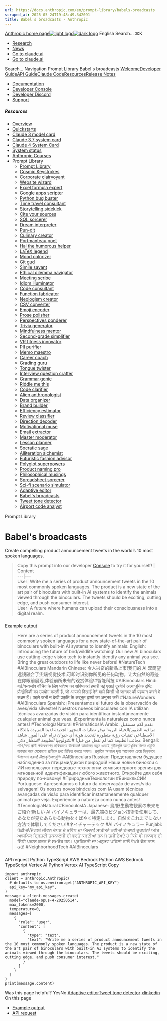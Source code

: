 ```yaml
---
url: https://docs.anthropic.com/en/prompt-library/babels-broadcasts
scraped_at: 2025-05-24T19:48:49.342091
title: Babel's broadcasts - Anthropic
---
```


[Anthropic home page![light logo](https://mintlify.s3.us-west-1.amazonaws.com/anthropic/logo/light.svg)![dark logo](https://mintlify.s3.us-west-1.amazonaws.com/anthropic/logo/dark.svg)](https://docs.anthropic.com/)
English
Search...
⌘K
  * [Research](https://www.anthropic.com/research)
  * [News](https://www.anthropic.com/news)
  * [Go to claude.ai](https://claude.ai/)
  * [Go to claude.ai](https://claude.ai/)


Search...
Navigation
Prompt Library
Babel's broadcasts
[Welcome](https://docs.anthropic.com/en/home)[Developer Guide](https://docs.anthropic.com/en/docs/welcome)[API Guide](https://docs.anthropic.com/en/api/overview)[Claude Code](https://docs.anthropic.com/en/docs/claude-code/overview)[Resources](https://docs.anthropic.com/en/resources/overview)[Release Notes](https://docs.anthropic.com/en/release-notes/overview)
* [Documentation](https://docs.anthropic.com/en/home)
* [Developer Console](https://console.anthropic.com/)
* [Developer Discord](https://www.anthropic.com/discord)
* [Support](https://support.anthropic.com/)
##### Resources
  * [Overview](https://docs.anthropic.com/en/resources/overview)
  * [Quickstarts](https://github.com/anthropics/anthropic-quickstarts)
  * [Claude 3 model card](https://assets.anthropic.com/m/61e7d27f8c8f5919/original/Claude-3-Model-Card.pdf)
  * [Claude 3.7 system card](https://anthropic.com/claude-3-7-sonnet-system-card)
  * [Claude 4 System Card](https://www-cdn.anthropic.com/6be99a52cb68eb70eb9572b4cafad13df32ed995.pdf)
  * [System status](https://status.anthropic.com/)
  * [Anthropic Courses](https://github.com/anthropics/courses)
  * Prompt Library
    * [Prompt Library](https://docs.anthropic.com/en/resources/prompt-library/library)
    * [Cosmic Keystrokes](https://docs.anthropic.com/en/resources/prompt-library/cosmic-keystrokes)
    * [Corporate clairvoyant](https://docs.anthropic.com/en/resources/prompt-library/corporate-clairvoyant)
    * [Website wizard](https://docs.anthropic.com/en/resources/prompt-library/website-wizard)
    * [Excel formula expert](https://docs.anthropic.com/en/resources/prompt-library/excel-formula-expert)
    * [Google apps scripter](https://docs.anthropic.com/en/resources/prompt-library/google-apps-scripter)
    * [Python bug buster](https://docs.anthropic.com/en/resources/prompt-library/python-bug-buster)
    * [Time travel consultant](https://docs.anthropic.com/en/resources/prompt-library/time-travel-consultant)
    * [Storytelling sidekick](https://docs.anthropic.com/en/resources/prompt-library/storytelling-sidekick)
    * [Cite your sources](https://docs.anthropic.com/en/resources/prompt-library/cite-your-sources)
    * [SQL sorcerer](https://docs.anthropic.com/en/resources/prompt-library/sql-sorcerer)
    * [Dream interpreter](https://docs.anthropic.com/en/resources/prompt-library/dream-interpreter)
    * [Pun-dit](https://docs.anthropic.com/en/resources/prompt-library/pun-dit)
    * [Culinary creator](https://docs.anthropic.com/en/resources/prompt-library/culinary-creator)
    * [Portmanteau poet](https://docs.anthropic.com/en/resources/prompt-library/portmanteau-poet)
    * [Hal the humorous helper](https://docs.anthropic.com/en/resources/prompt-library/hal-the-humorous-helper)
    * [LaTeX legend](https://docs.anthropic.com/en/resources/prompt-library/latex-legend)
    * [Mood colorizer](https://docs.anthropic.com/en/resources/prompt-library/mood-colorizer)
    * [Git gud](https://docs.anthropic.com/en/resources/prompt-library/git-gud)
    * [Simile savant](https://docs.anthropic.com/en/resources/prompt-library/simile-savant)
    * [Ethical dilemma navigator](https://docs.anthropic.com/en/resources/prompt-library/ethical-dilemma-navigator)
    * [Meeting scribe](https://docs.anthropic.com/en/resources/prompt-library/meeting-scribe)
    * [Idiom illuminator](https://docs.anthropic.com/en/resources/prompt-library/idiom-illuminator)
    * [Code consultant](https://docs.anthropic.com/en/resources/prompt-library/code-consultant)
    * [Function fabricator](https://docs.anthropic.com/en/resources/prompt-library/function-fabricator)
    * [Neologism creator](https://docs.anthropic.com/en/resources/prompt-library/neologism-creator)
    * [CSV converter](https://docs.anthropic.com/en/resources/prompt-library/csv-converter)
    * [Emoji encoder](https://docs.anthropic.com/en/resources/prompt-library/emoji-encoder)
    * [Prose polisher](https://docs.anthropic.com/en/resources/prompt-library/prose-polisher)
    * [Perspectives ponderer](https://docs.anthropic.com/en/resources/prompt-library/perspectives-ponderer)
    * [Trivia generator](https://docs.anthropic.com/en/resources/prompt-library/trivia-generator)
    * [Mindfulness mentor](https://docs.anthropic.com/en/resources/prompt-library/mindfulness-mentor)
    * [Second-grade simplifier](https://docs.anthropic.com/en/resources/prompt-library/second-grade-simplifier)
    * [VR fitness innovator](https://docs.anthropic.com/en/resources/prompt-library/vr-fitness-innovator)
    * [PII purifier](https://docs.anthropic.com/en/resources/prompt-library/pii-purifier)
    * [Memo maestro](https://docs.anthropic.com/en/resources/prompt-library/memo-maestro)
    * [Career coach](https://docs.anthropic.com/en/resources/prompt-library/career-coach)
    * [Grading guru](https://docs.anthropic.com/en/resources/prompt-library/grading-guru)
    * [Tongue twister](https://docs.anthropic.com/en/resources/prompt-library/tongue-twister)
    * [Interview question crafter](https://docs.anthropic.com/en/resources/prompt-library/interview-question-crafter)
    * [Grammar genie](https://docs.anthropic.com/en/resources/prompt-library/grammar-genie)
    * [Riddle me this](https://docs.anthropic.com/en/resources/prompt-library/riddle-me-this)
    * [Code clarifier](https://docs.anthropic.com/en/resources/prompt-library/code-clarifier)
    * [Alien anthropologist](https://docs.anthropic.com/en/resources/prompt-library/alien-anthropologist)
    * [Data organizer](https://docs.anthropic.com/en/resources/prompt-library/data-organizer)
    * [Brand builder](https://docs.anthropic.com/en/resources/prompt-library/brand-builder)
    * [Efficiency estimator](https://docs.anthropic.com/en/resources/prompt-library/efficiency-estimator)
    * [Review classifier](https://docs.anthropic.com/en/resources/prompt-library/review-classifier)
    * [Direction decoder](https://docs.anthropic.com/en/resources/prompt-library/direction-decoder)
    * [Motivational muse](https://docs.anthropic.com/en/resources/prompt-library/motivational-muse)
    * [Email extractor](https://docs.anthropic.com/en/resources/prompt-library/email-extractor)
    * [Master moderator](https://docs.anthropic.com/en/resources/prompt-library/master-moderator)
    * [Lesson planner](https://docs.anthropic.com/en/resources/prompt-library/lesson-planner)
    * [Socratic sage](https://docs.anthropic.com/en/resources/prompt-library/socratic-sage)
    * [Alliteration alchemist](https://docs.anthropic.com/en/resources/prompt-library/alliteration-alchemist)
    * [Futuristic fashion advisor](https://docs.anthropic.com/en/resources/prompt-library/futuristic-fashion-advisor)
    * [Polyglot superpowers](https://docs.anthropic.com/en/resources/prompt-library/polyglot-superpowers)
    * [Product naming pro](https://docs.anthropic.com/en/resources/prompt-library/product-naming-pro)
    * [Philosophical musings](https://docs.anthropic.com/en/resources/prompt-library/philosophical-musings)
    * [Spreadsheet sorcerer](https://docs.anthropic.com/en/resources/prompt-library/spreadsheet-sorcerer)
    * [Sci-fi scenario simulator](https://docs.anthropic.com/en/resources/prompt-library/sci-fi-scenario-simulator)
    * [Adaptive editor](https://docs.anthropic.com/en/resources/prompt-library/adaptive-editor)
    * [Babel's broadcasts](https://docs.anthropic.com/en/resources/prompt-library/babels-broadcasts)
    * [Tweet tone detector](https://docs.anthropic.com/en/resources/prompt-library/tweet-tone-detector)
    * [Airport code analyst](https://docs.anthropic.com/en/resources/prompt-library/airport-code-analyst)


Prompt Library
# Babel's broadcasts
Create compelling product announcement tweets in the world’s 10 most spoken languages.
> Copy this prompt into our developer [Console](https://console.anthropic.com/dashboard) to try it for yourself!
| Content  
---|---  
User| Write me a series of product announcement tweets in the 10 most commonly spoken languages. The product is a new state of the art pair of binoculars with built-in AI systems to identify the animals viewed through the binoculars. The tweets should be exciting, cutting edge, and push consumer interest.  
User| A future where humans can upload their consciousness into a digital realm.  
### 
[​](https://docs.anthropic.com/en/resources/prompt-library/babels-broadcasts#example-output)
Example output
> Here are a series of product announcement tweets in the 10 most commonly spoken languages for a new state-of-the-art pair of binoculars with built-in AI systems to identify animals:
> English: Introducing the future of bird/wildlife watching! Our new AI binoculars use cutting-edge vision tech to instantly identify any animal you see. Bring the great outdoors to life like never before! #NatureTech #AIBinoculars
> Mandarin Chinese: 令人兴奋的新品上市!我们的 AI 双筒望远镜融合了尖端视觉技术,可即时识别你所见的任何动物。让大自然的奇迹在你眼前展现,体验前所未有的观赏体验!#智能科技 #AIBinoculars
> Hindi: बर्ड/वन्यजीव वॉचिंग के लिए भविष्य का अविष्कार! हमारी नई एआई दूरबीनें अत्याधुनिक दृष्टि प्रौद्योगिकी का उपयोग करती हैं, जो आपको दिखाई देने वाले किसी भी जानवर की पहचान करने में सक्षम हैं। पहले कभी न देखी प्रकृति के अद्भुत दृश्यों का अनुभव करें! #NatureWonders #AIBinoculars
> Spanish: ¡Presentamos el futuro de la observación de aves/vida silvestre! Nuestros nuevos binoculares con IA utilizan técnicas avanzadas de visión para identificar instantáneamente cualquier animal que veas. ¡Experimenta la naturaleza como nunca antes! #TecnologíaNatural #PrismáticosIA
> Arabic: نقدم لكم مستقبل مراقبة الطيور/الحياة البرية! توفر نظارات المجهر الجديدة لدينا المزودة بالذكاء الاصطناعي تقنيات رؤية متطورة لتحديد هوية أي حيوان تراه على الفور. شاهد عجائب الطبيعة كما لم تفعل من قبل! #تكنولوجيا _الطبيعة #منظار_ ذكي
> Bengali: পাখি/বন্য প্রাণী পর্যবেক্ষণের ভবিষ্যতের উন্মোচন! আমাদের নতুন এআই দুর্বীনগুলি অত্যাধুনিক ভিশন প্রযুক্তি ব্যবহার করে যেকোনো প্রাণীকে দ্রুত চিহ্নিত করতে সক্ষম। প্রকৃতির অপরূপ দৃশ্য আগেকার চেয়ে ভিন্নভাবে উপভোগ করুন! #প্রাকৃতিকপ্রযুক্তি #AIBinoculars
> Russian: Представляем будущее наблюдения за птицами/дикой природой! Наши новые бинокли с ИИ используют передовые технологии компьютерного зрения для мгновенной идентификации любого животного. Откройте для себя природу по-новому! #ПриродныеТехнологии #БинокльСИИ
> Portuguese: Apresentamos o futuro da observação de aves/vida selvagem! Os nossos novos binóculos com IA usam técnicas avançadas de visão para identificar instantaneamente qualquer animal que veja. Experiencie a natureza como nunca antes! #TecnologiaNatural #BinóculosIA
> Japanese: 鳥/野生動物観察の未来をご紹介!新しい AI バイノキュラーは、最先端のビジョン技術を使用して、あなたが見たあらゆる動物をすばやく特定します。自然をこれまでにない方法で体験してください!#ネイチャーテック #AI バイノキュラー
> Punjabi: ਪੰਛੀਆਂ/ਜੰਗਲੀ ਜੀਵਨ ਦੇਖਣ ਦੇ ਭਵਿੱਖ ਦਾ ਐਲਾਨ! ਸਾਡੀਆਂ ਨਵੀਆਂ ਏਆਈ ਦੂਰਬੀਨਾਂ ਅਤਿ ਆਧੁਨਿਕ ਦ੍ਰਿਸ਼ਟੀ ਤਕਨਾਲੋਜੀ ਦੀ ਵਰਤੋਂ ਕਰਦੀਆਂ ਹਨ ਜੋ ਤੁਸੀਂ ਦੇਖਦੇ ਹੋ ਕਿਸੇ ਵੀ ਜਾਨਵਰ ਦੀ ਸਿੱਧੀ ਪਛਾਣ ਕਰਨ ਦੇ ਸਮਰੱਥ ਹਨ। ਪ੍ਰਕਿਰਤੀ ਦਾ ਅਨੁਭਵ ਪਹਿਲਾਂ ਨਾਲੋਂ ਵੱਖਰੇ ਢੰਗ ਨਾਲ ਕਰੋ! #NeighborhoodTech #AIBinoculars
### 
[​](https://docs.anthropic.com/en/resources/prompt-library/babels-broadcasts#api-request)
API request
Python
TypeScript
AWS Bedrock Python
AWS Bedrock TypeScript
Vertex AI Python
Vertex AI TypeScript
Copy
```
import anthropic
client = anthropic.Anthropic(
  # defaults to os.environ.get("ANTHROPIC_API_KEY")
  api_key="my_api_key",
)
message = client.messages.create(
  model="claude-opus-4-20250514",
  max_tokens=2000,
  temperature=0,
  messages=[
    {
      "role": "user",
      "content": [
        {
          "type": "text",
          "text": "Write me a series of product announcement tweets in the 10 most commonly spoken languages. The product is a new state of the art pair of binoculars with built-in AI systems to identify the animals viewed through the binoculars. The tweets should be exciting, cutting edge, and push consumer interest."
        }
      ]
    }
  ]
)
print(message.content)

```

Was this page helpful?
YesNo
[Adaptive editor](https://docs.anthropic.com/en/resources/prompt-library/adaptive-editor)[Tweet tone detector](https://docs.anthropic.com/en/resources/prompt-library/tweet-tone-detector)
[x](https://x.com/AnthropicAI)[linkedin](https://www.linkedin.com/company/anthropicresearch)
On this page
  * [Example output](https://docs.anthropic.com/en/resources/prompt-library/babels-broadcasts#example-output)
  * [API request](https://docs.anthropic.com/en/resources/prompt-library/babels-broadcasts#api-request)



